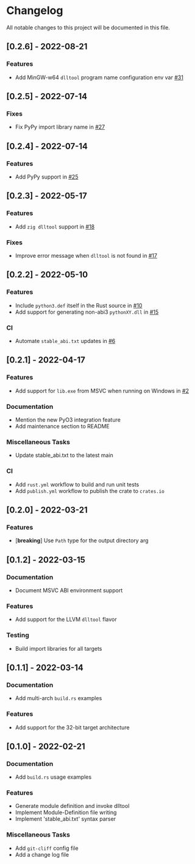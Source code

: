 # Changelog

All notable changes to this project will be documented in this file.

## [0.2.6] - 2022-08-21

### Features

- Add MinGW-w64 `dlltool` program name configuration env var [#31](https://github.com/PyO3/python3-dll-a/pull/31)

## [0.2.5] - 2022-07-14

### Fixes

- Fix PyPy import library name in [#27](https://github.com/PyO3/python3-dll-a/pull/27)

## [0.2.4] - 2022-07-14

### Features

- Add PyPy support in [#25](https://github.com/PyO3/python3-dll-a/pull/25)

## [0.2.3] - 2022-05-17

### Features

- Add `zig dlltool` support in [#18](https://github.com/pyo3/python3-dll-a/pull/18)

### Fixes

- Improve error message when `dlltool` is not found in [#17](https://github.com/pyo3/python3-dll-a/pull/17)

## [0.2.2] - 2022-05-10

### Features

- Include `python3.def` itself in the Rust source in [#10](https://github.com/pyo3/python3-dll-a/pull/10)
- Add support for generating non-abi3 `pythonXY.dll` in [#15](https://github.com/pyo3/python3-dll-a/pull/15)

### CI

- Automate `stable_abi.txt` updates in [#6](https://github.com/pyo3/python3-dll-a/pull/6)

## [0.2.1] - 2022-04-17

### Features

- Add support for `lib.exe` from MSVC when running on Windows in [#2](https://github.com/pyo3/python3-dll-a/pull/2)

### Documentation

- Mention the new PyO3 integration feature
- Add maintenance section to README

### Miscellaneous Tasks

- Update stable_abi.txt to the latest main

### CI

- Add `rust.yml` workflow to build and run unit tests
- Add `publish.yml` workflow to publish the crate to `crates.io`

## [0.2.0] - 2022-03-21

### Features

- [**breaking**] Use `Path` type for the output directory arg

## [0.1.2] - 2022-03-15

### Documentation

- Document MSVC ABI environment support

### Features

- Add support for the LLVM `dlltool` flavor

### Testing

- Build import libraries for all targets

## [0.1.1] - 2022-03-14

### Documentation

- Add multi-arch `build.rs` examples

### Features

- Add support for the 32-bit target architecture

## [0.1.0] - 2022-02-21

### Documentation

- Add `build.rs` usage examples

### Features

- Generate module definition and invoke dlltool
- Implement Module-Definition file writing
- Implement 'stable_abi.txt' syntax parser

### Miscellaneous Tasks

- Add `git-cliff` config file
- Add a change log file

<!-- generated by git-cliff -->
